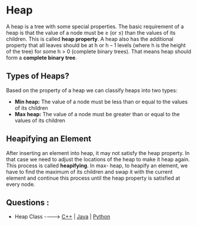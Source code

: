 # Heap

A heap is a tree with some special properties. The basic requirement of a heap is that the value of
a node must be ≥ (or ≤) than the values of its children. This is called **heap property**. A heap also
has the additional property that all leaves should be at h or h – 1 levels (where h is the height of
the tree) for some h > 0 (complete binary trees). That means heap should form a **complete binary tree**.

## Types of Heaps?

Based on the property of a heap we can classify heaps into two types:

* **Min heap:** The value of a node must be less than or equal to the values of its children
* **Max heap:** The value of a node must be greater than or equal to the values of its children

## Heapifying an Element

After inserting an element into heap, it may not satisfy the heap property. In that case we need to
adjust the locations of the heap to make it heap again. This process is called **heapifying**. In max-
heap, to heapify an element, we have to find the maximum of its children and swap it with the
current element and continue this process until the heap property is satisfied at every node.

## Questions :

* Heap Class ----> [C++](/Code/C++/heap_class.cpp) | [Java]() | [Python]()
